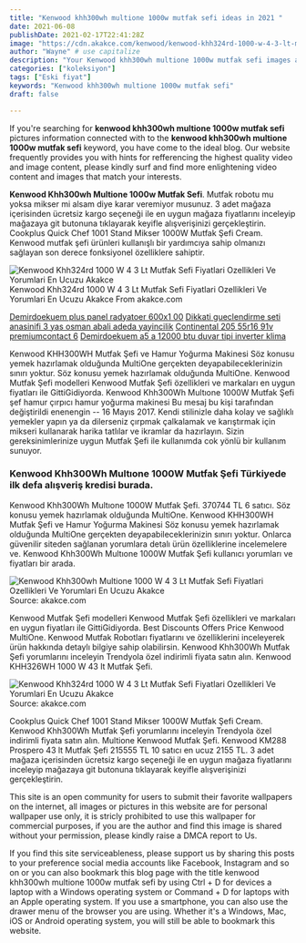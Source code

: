 ```yaml
---
title: "Kenwood khh300wh multione 1000w mutfak sefi ideas in 2021 "
date: 2021-06-08
publishDate: 2021-02-17T22:41:28Z
image: "https://cdn.akakce.com/kenwood/kenwood-khh324rd-1000-w-4-3-lt-mutfak-sefi-z.jpg"
author: "Wayne" # use capitalize
description: "Your Kenwood khh300wh multione 1000w mutfak sefi images are ready. Kenwood khh300wh multione 1000w mutfak sefi are a topic that is being searched for and liked by netizens today. You can Find and Download the Kenwood khh300wh multione 1000w mutfak sefi files here. Get all royalty-free photos and vectors."
categories: ["koleksiyon"]
tags: ["Eski fiyat"]
keywords: "Kenwood khh300wh multione 1000w mutfak sefi"
draft: false

---
```


If you're searching for **kenwood khh300wh multione 1000w mutfak sefi** pictures information connected with to the **kenwood khh300wh multione 1000w mutfak sefi** keyword, you have come to the ideal  blog.  Our website frequently  provides you with  hints  for refferencing  the highest  quality video and image  content, please kindly surf and find more enlightening video content and images  that match your interests.

**Kenwood Khh300wh Multione 1000w Mutfak Sefi**. Mutfak robotu mu yoksa mikser mi alsam diye karar veremiyor musunuz. 3 adet mağaza içerisinden ücretsiz kargo seçeneği ile en uygun mağaza fiyatlarını inceleyip mağazaya git butonuna tıklayarak keyifle alışverişinizi gerçekleştirin. Cookplus Quick Chef 1001 Stand Mikser 1000W Mutfak Şefi Cream. Kenwood mutfak şefi ürünleri kullanışlı bir yardımcıya sahip olmanızı sağlayan son derece fonksiyonel özelliklere sahiptir.

![Kenwood Khh324rd 1000 W 4 3 Lt Mutfak Sefi Fiyatlari Ozellikleri Ve Yorumlari En Ucuzu Akakce](https://cdn.akakce.com/kenwood/kenwood-khh324rd-1000-w-4-3-lt-mutfak-sefi-z.jpg "Kenwood Khh324rd 1000 W 4 3 Lt Mutfak Sefi Fiyatlari Ozellikleri Ve Yorumlari En Ucuzu Akakce")
Kenwood Khh324rd 1000 W 4 3 Lt Mutfak Sefi Fiyatlari Ozellikleri Ve Yorumlari En Ucuzu Akakce From akakce.com

[Demirdoekuem plus panel radyatoer 600x1 00](/demirdoekuem-plus-panel-radyatoer-600x1-00/)
[Dikkati gueclendirme seti anasinifi 3 yas osman abali adeda yayincilik](/dikkati-gueclendirme-seti-anasinifi-3-yas-osman-abali-adeda-yayincilik/)
[Continental 205 55r16 91v premiumcontact 6](/continental-205-55r16-91v-premiumcontact-6/)
[Demirdoekuem a5 a 12000 btu duvar tipi inverter klima](/demirdoekuem-a5-a-12000-btu-duvar-tipi-inverter-klima/)

Kenwood KHH300WH Mutfak Şefi ve Hamur Yoğurma Makinesi Söz konusu yemek hazırlamak olduğunda MultiOne gerçekten deyapabileceklerinizin sınırı yoktur. Söz konusu yemek hazırlamak olduğunda MultiOne. Kenwood Mutfak Şefi modelleri Kenwood Mutfak Şefi özellikleri ve markaları en uygun fiyatları ile GittiGidiyorda. Kenwood Khh300Wh Multıone 1000W Mutfak Şefi şef hamur çırpıcı hamur yoğurma makinesi Bu mesaj bu kişi tarafından değiştirildi enenengin -- 16 Mayıs 2017. Kendi stilinizle daha kolay ve sağlıklı yemekler yapın ya da dilerseniz çırpmak çalkalamak ve karıştırmak için mikseri kullanarak harika tatlılar ve ikramlar da hazırlayın. Sizin gereksinimlerinize uygun Mutfak Şefi ile kullanımda cok yönlü bir kullanım sunuyor.

### Kenwood Khh300Wh Multıone 1000W Mutfak Şefi Türkiyede ilk defa alışveriş kredisi burada.

Kenwood Khh300Wh Multıone 1000W Mutfak Şefi. 370744 TL 6 satıcı. Söz konusu yemek hazırlamak olduğunda MultiOne. Kenwood KHH300WH Mutfak Şefi ve Hamur Yoğurma Makinesi Söz konusu yemek hazırlamak olduğunda MultiOne gerçekten deyapabileceklerinizin sınırı yoktur. Onlarca güvenilir siteden sağlanan yorumlara detalı ürün özelliklerine incelemelere ve. Kenwood Khh300Wh Multıone 1000W Mutfak Şefi kullanıcı yorumları ve fiyatları bir arada.


![Kenwood Khh300wh Multione 1000 W 4 3 Lt Mutfak Sefi Fiyatlari Ozellikleri Ve Yorumlari En Ucuzu Akakce](https://cdn.akakce.com/kenwood/kenwood-khh300wh-multione-1000-w-4-3-lt-mutfak-sefi-z.jpg "Kenwood Khh300wh Multione 1000 W 4 3 Lt Mutfak Sefi Fiyatlari Ozellikleri Ve Yorumlari En Ucuzu Akakce")
Source: akakce.com

Kenwood Mutfak Şefi modelleri Kenwood Mutfak Şefi özellikleri ve markaları en uygun fiyatları ile GittiGidiyorda. Best Discounts Offers Price Kenwood MultiOne. Kenwood Mutfak Robotları fiyatlarını ve özelliklerini inceleyerek ürün hakkında detaylı bilgiye sahip olabilirsin. Kenwood Khh300Wh Mutfak Şefi yorumlarını inceleyin Trendyola özel indirimli fiyata satın alın. Kenwood KHH326WH 1000 W 43 lt Mutfak Şefi.

![Kenwood Khh324rd 1000 W 4 3 Lt Mutfak Sefi Fiyatlari Ozellikleri Ve Yorumlari En Ucuzu Akakce](https://cdn.akakce.com/kenwood/kenwood-khh324rd-1000-w-4-3-lt-mutfak-sefi-z.jpg "Kenwood Khh324rd 1000 W 4 3 Lt Mutfak Sefi Fiyatlari Ozellikleri Ve Yorumlari En Ucuzu Akakce")
Source: akakce.com

Cookplus Quick Chef 1001 Stand Mikser 1000W Mutfak Şefi Cream. Kenwood Khh300Wh Mutfak Şefi yorumlarını inceleyin Trendyola özel indirimli fiyata satın alın. Multione Kenwood Mutfak Şefi. Kenwood KM288 Prospero 43 lt Mutfak Şefi 215555 TL 10 satıcı en ucuz 2155 TL. 3 adet mağaza içerisinden ücretsiz kargo seçeneği ile en uygun mağaza fiyatlarını inceleyip mağazaya git butonuna tıklayarak keyifle alışverişinizi gerçekleştirin.

This site is an open community for users to submit their favorite wallpapers on the internet, all images or pictures in this website are for personal wallpaper use only, it is stricly prohibited to use this wallpaper for commercial purposes, if you are the author and find this image is shared without your permission, please kindly raise a DMCA report to Us.

If you find this site serviceableness, please support us by sharing this posts to your preference social media accounts like Facebook, Instagram and so on or you can also bookmark this blog page with the title kenwood khh300wh multione 1000w mutfak sefi by using Ctrl + D for devices a laptop with a Windows operating system or Command + D for laptops with an Apple operating system. If you use a smartphone, you can also use the drawer menu of the browser you are using. Whether it's a Windows, Mac, iOS or Android operating system, you will still be able to bookmark this website.
